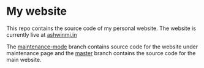 # My website
This repo contains the source code of my personal website. The website is currently live at [ashwinmj.in](http://ashwinmj.in/)

The [maintenance-mode](https://github.com/ashwinmj/ashwinmj-website/tree/maintenance-mode) branch contains source code for the website under maintenance page and the [master](https://github.com/ashwinmj/ashwinmj-website/tree/master) branch contains the source code for the main website.
